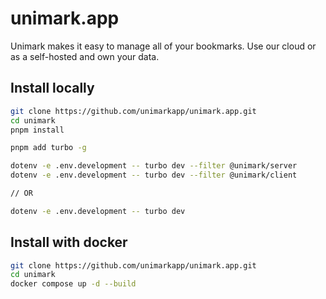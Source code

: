 # unimark.app

Unimark makes it easy to manage all of your bookmarks. Use our cloud or as a self-hosted and own your data.

## Install locally

```bash
git clone https://github.com/unimarkapp/unimark.app.git
cd unimark
pnpm install
```

```bash
pnpm add turbo -g

dotenv -e .env.development -- turbo dev --filter @unimark/server
dotenv -e .env.development -- turbo dev --filter @unimark/client

// OR

dotenv -e .env.development -- turbo dev
```

## Install with docker

```bash
git clone https://github.com/unimarkapp/unimark.app.git
cd unimark
docker compose up -d --build
```

